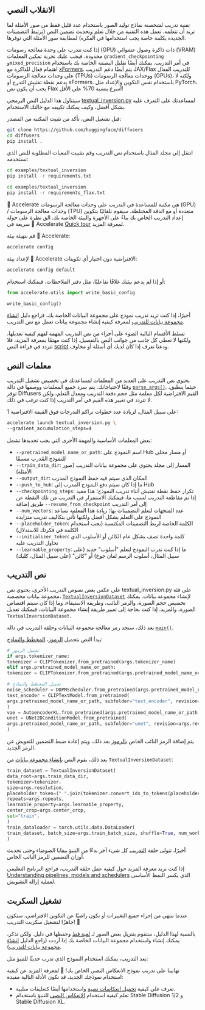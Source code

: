 ## الانقلاب النصي

تقنية تدريب لشخصنة نماذج توليد الصور باستخدام عدد قليل فقط من صور الأمثلة لما تريد أن تتعلمه. تعمل هذه التقنية من خلال تعلم وتحديث تضمين النص (ترتبط التضمينات الجديدة بكلمة خاصة يجب استخدامها في الفكرة) لمطابقة صور الأمثلة التي توفرها.

إذا كنت تتدرب على وحدة معالجة رسومات (GPU) ذات ذاكرة وصول عشوائي (VRAM) محدودة، فيجب عليك تجربة تمكين المعلمات `gradient_checkpointing` و`mixed_precision` في أمر التدريب. يمكنك أيضًا تقليل البصمة الخاصة بك باستخدام اهتمام فعال للذاكرة مع [xFormers](../optimization/xformers). يتم أيضًا دعم التدريب JAX/Flax للتدريب الفعال على وحدات معالجة الرسومات (TPUs) ووحدات معالجة الرسومات (GPUs)، ولكنه لا يدعم نقطة تفتيش التدرج أو xFormers. باستخدام نفس التكوين والإعداد مثل PyTorch، يجب أن يكون نص Flax أسرع بنسبة 70% على الأقل!

سيتناول هذا الدليل النص البرمجي [textual_inversion.py](https://github.com/huggingface/diffusers/blob/main/examples/textual_inversion/textual_inversion.py) لمساعدتك على التعرف عليه بشكل أفضل، وكيف يمكنك تكييفه مع حالتك الاستخدام.

قبل تشغيل النص، تأكد من تثبيت المكتبة من المصدر:

```bash
git clone https://github.com/huggingface/diffusers
cd diffusers
pip install .
```

انتقل إلى مجلد المثال باستخدام نص التدريب وقم بتثبيت التبعيات المطلوبة للنص الذي تستخدمه:

<hfoptions id="installation">
<hfoption id="PyTorch">

```bash
cd examples/textual_inversion
pip install -r requirements.txt
```

</hfoption>
<hfoption id="Flax">

```bash
cd examples/textual_inversion
pip install -r requirements_flax.txt
```

</hfoption>
</hfoptions>

🤗 Accelerate هي مكتبة للمساعدة في التدريب على وحدات معالجة الرسومات (GPU) / وحدات معالجة الرسومات (TPU) متعددة أو مع الدقة المختلطة. سيقوم تلقائيًا بتكوين إعداد التدريب الخاص بك بناءً على الأجهزة والبيئة الخاصة بك. الق نظرة على جولة سريعة في 🤗 Accelerate [Quick tour](https://huggingface.co/docs/accelerate/quicktour) لمعرفة المزيد.

قم بتهيئة بيئة 🤗 Accelerate:

```bash
accelerate config
```

لإعداد بيئة 🤗 Accelerate الافتراضية دون اختيار أي تكوينات:

```bash
accelerate config default
```

أو إذا لم يدعم بيئتك غلافًا تفاعليًا، مثل دفتر الملاحظات، فيمكنك استخدام:

```py
from accelerate.utils import write_basic_config

write_basic_config()
```

أخيرًا، إذا كنت تريد تدريب نموذج على مجموعة البيانات الخاصة بك، فراجع دليل [إنشاء مجموعة بيانات للتدريب](create_dataset) لمعرفة كيفية إنشاء مجموعة بيانات تعمل مع نص التدريب.

تسلط الأقسام التالية الضوء على أجزاء من نص التدريب المهمة لفهم كيفية تعديلها، ولكنها لا تغطي كل جانب من جوانب النص بالتفصيل. إذا كنت مهتمًا بمعرفة المزيد، فلا تتردد في قراءة النص [script](https://github.com/huggingface/diffusers/blob/main/examples/textual_inversion/textual_inversion.py) ودعنا نعرف إذا كان لديك أي أسئلة أو مخاوف.

## معلمات النص

يحتوي نص التدريب على العديد من المعلمات لمساعدتك في تخصيص تشغيل التدريب وفقًا لاحتياجاتك. يتم سرد جميع المعلمات ووصفها في دالة [`parse_args()`](https://github.com/huggingface/diffusers/blob/839c2a5ece0af4e75530cb520d77bc7ed8acf474/examples/textual_inversion/textual_inversion.py#L176). حيثما ينطبق، توفر Diffusers القيم الافتراضية لكل معلمة مثل حجم دفعة التدريب ومعدل التعلم، ولكن لا تتردد في تغيير هذه القيم في أمر التدريب إذا كنت ترغب في ذلك.

على سبيل المثال، لزيادة عدد خطوات تراكم التدرجات فوق القيمة الافتراضية 1:

```bash
accelerate launch textual_inversion.py \
--gradient_accumulation_steps=4
```

بعض المعلمات الأساسية والمهمة الأخرى التي يجب تحديدها تشمل:

- `--pretrained_model_name_or_path`: اسم النموذج على Hub أو مسار محلي للنموذج المُدرب مسبقًا
- `--train_data_dir`: المسار إلى مجلد يحتوي على مجموعة بيانات التدريب (صور الأمثلة)
- `--output_dir`: المكان الذي سيتم فيه حفظ النموذج المدرب
- `--push_to_hub`: ما إذا كان سيتم دفع النموذج المدرب إلى Hub
- `--checkpointing_steps`: تكرار حفظ نقطة تفتيش أثناء تدريب النموذج؛ هذا مفيد إذا تم مقاطعة التدريب لسبب ما، فيمكنك الاستمرار في التدريب من تلك النقطة عن طريق إضافة `--resume_from_checkpoint` إلى أمر التدريب
- `--num_vectors`: عدد المتجهات لتعلم التضمينات بها؛ زيادة هذا المعلمة تساعد النموذج على التعلم بشكل أفضل ولكنها تأتي بتكاليف تدريب متزايدة
- `--placeholder_token`: الكلمة الخاصة لربط التضمينات المكتسبة (يجب استخدام الكلمة في فكرتك للاستدلال)
- `--initializer_token`: كلمة واحدة تصف بشكل عام الكائن أو الأسلوب الذي تحاول التدريب عليه
- `--learnable_property`: ما إذا كنت تدرب النموذج لتعلم "أسلوب" جديد (على سبيل المثال، أسلوب الرسم لفان جوخ) أو "كائن" (على سبيل المثال، كلبك)

## نص التدريب

على عكس بعض نصوص التدريب الأخرى، يحتوي نص textual_inversion.py على فئة مجموعة بيانات مخصصة، [`TextualInversionDataset`](https://github.com/huggingface/diffusers/blob/b81c69e489aad3a0ba73798c459a33990dc4379c/examples/textual_inversion/textual_inversion.py#L487) لإنشاء مجموعة بيانات. يمكنك تخصيص حجم الصورة، والرمز النائب، وطريقة الاستيفاء، وما إذا كان سيتم اقتصاص الصورة، والمزيد. إذا كنت بحاجة إلى تغيير طريقة إنشاء مجموعة البيانات، فيمكنك تعديل `TextualInversionDataset`.

بعد ذلك، ستجد رمز معالجة مجموعة البيانات وحلقة التدريب في دالة [`main()`](https://github.com/huggingface/diffusers/blob/839c2a5ece0af4e75530cb520d77bc7ed8acf474/examples/textual_inversion/textual_inversion.py#L573).

يبدأ النص بتحميل [الرموز](https://github.com/huggingface/diffusers/blob/b81c69e489aad3a0ba73798c459a33990dc4379c/examples/textual_inversion/textual_inversion.py#L616)، [المخطط والنماذج](https://github.com/huggingface/diffusers/blob/b81c69e489aad3a0ba73798c459a33990dc4379c/examples/textual_inversion/textual_inversion.py#L622):

```py
# تحميل الرموز
if args.tokenizer_name:
tokenizer = CLIPTokenizer.from_pretrained(args.tokenizer_name)
elif args.pretrained_model_name_or_path:
tokenizer = CLIPTokenizer.from_pretrained(args.pretrained_model_name_or_path, subfolder="tokenizer")

# تحميل المخطط والنماذج
noise_scheduler = DDPMScheduler.from_pretrained(args.pretrained_model_name_or_path, subfolder="scheduler")
text_encoder = CLIPTextModel.from_pretrained(
args.pretrained_model_name_or_path, subfolder="text_encoder", revision=args.revision
)
vae = AutoencoderKL.from_pretrained(args.pretrained_model_name_or_path, subfolder="vae", revision=args.revision)
unet = UNet2DConditionModel.from_pretrained(
args.pretrained_model_name_or_path, subfolder="unet", revision=args.revision
)
```

يتم إضافة الرمز النائب الخاص [بالرموز](https://github.com/huggingface/diffusers/blob/b81c69e489aad3a0ba73798c459a33990dc4379c/examples/textual_inversion/textual_inversion.py#L632) بعد ذلك، ويتم إعادة ضبط التضمين للتعويض عن الرمز الجديد.

بعد ذلك، يقوم النص [بإنشاء مجموعة بيانات](https://github.com/huggingface/diffusers/blob/b81c69e489aad3a0ba73798c459a33990dc4379c/examples/textual_inversion/textual_inversion.py#L716) من `TextualInversionDataset`:

```py
train_dataset = TextualInversionDataset(
data_root=args.train_data_dir,
tokenizer=tokenizer،
size=args.resolution,
placeholder_token=(" ".join(tokenizer.convert_ids_to_tokens(placeholder_token_ids))),
repeats=args.repeats,
learnable_property=args.learnable_property,
center_crop=args.center_crop,
set="train"،
)
train_dataloader = torch.utils.data.DataLoader(
train_dataset, batch_size=args.train_batch_size, shuffle=True, num_workers=args.dataloader_num_workers
)
```

أخيرًا، تتولى حلقة [التدريب](https://github.com/huggingface/diffusers/blob/b81c69e489aad3a0ba73798c459a33990dc4379c/examples/textual_inversion/textual_inversion.py#L784) كل شيء آخر بدءًا من التنبؤ ببقايا الضوضاء وحتى تحديث أوزان التضمين للرمز النائب الخاص.

إذا كنت تريد معرفة المزيد حول كيفية عمل حلقة التدريب، فراجع البرنامج التعليمي [Understanding pipelines, models and schedulers](../using-diffusers/write_own_pipeline) الذي يكسر النمط الأساسي لعملية إزالة التشويش.
## تشغيل السكربت

عندما تنتهي من إجراء جميع التغييرات أو تكون راضيًا عن التكوين الافتراضي، ستكون جاهزًا لتشغيل سكربت التدريب! 🚀

بالنسبة لهذا الدليل، ستقوم بتنزيل بعض الصور لـ [لعبة قط](https://huggingface.co/datasets/diffusers/cat_toy_example) وحفظها في دليل. ولكن تذكر، يمكنك إنشاء واستخدام مجموعة البيانات الخاصة بك إذا أردت (راجع الدليل [إنشاء مجموعة بيانات للتدريب](create_dataset)).

بعد التدريب، يمكنك استخدام النموذج الذي تدرب حديثًا للتنبؤ مثل:

تهانينا على تدريب نموذج الانعكاس النصي الخاص بك! 🎉 لمعرفة المزيد عن كيفية استخدام نموذجك الجديد، قد تكون الأدلة التالية مفيدة:

- تعرف على كيفية [تحميل انعكاسات نصية](../using-diffusers/loading_adapters) واستخدامها أيضًا كتعليقات سلبية.
- تعلم كيفية استخدام [الانعكاس النصي](textual_inversion_inference) للتنبؤ باستخدام Stable Diffusion 1/2 و Stable Diffusion XL.